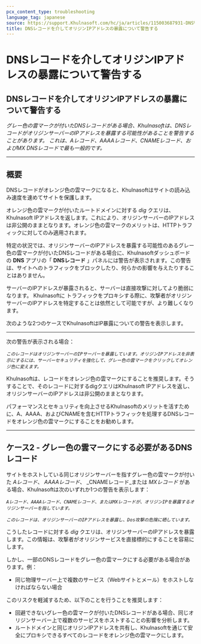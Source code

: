 ```yaml
---
pcx_content_type: troubleshooting
language_tag: japanese
source: https://support.Khulnasoft.com/hc/ja/articles/115003687931-DNS%E3%83%AC%E3%82%B3%E3%83%BC%E3%83%89%E3%82%92%E4%BB%8B%E3%81%97%E3%81%A6%E3%82%AA%E3%83%AA%E3%82%B8%E3%83%B3IP%E3%82%A2%E3%83%89%E3%83%AC%E3%82%B9%E3%81%AE%E6%9A%B4%E9%9C%B2%E3%81%AB%E3%81%A4%E3%81%84%E3%81%A6%E8%AD%A6%E5%91%8A%E3%81%99%E3%82%8B
title: DNSレコードを介してオリジンIPアドレスの暴露について警告する
---
```


# DNSレコードを介してオリジンIPアドレスの暴露について警告する

## DNSレコードを介してオリジンIPアドレスの暴露について警告する

_グレー色の雲マークが付いたDNSレコードがある場合、Khulnasoftは、DNSレコードがオリジンサーバーのIPアドレスを暴露する可能性があることを警告することがあります。 これは、Aレコード、AAAAレコード、CNAMEレコード、およびMX DNSレコードで最も一般的です。_

___

## 概要

DNSレコードがオレンジ色の雲マークになると、Khulnasoftはサイトの読み込み速度を速めてサイトを保護します。

オレンジ色の雲マークが付いたルートドメインに対する _dig_ クエリは、Khulnasoft IPアドレスを返します。これにより、オリジンサーバーのIPアドレスは非公開のままとなります。オレンジ色の雲マークのメリットは、HTTPトラフィックに対してのみ適用されます。

特定の状況では、オリジンサーバーのIPアドレスを暴露する可能性のあるグレー色の雲マークが付いたDNSレコードがある場合に、Khulnasoftダッシュボードの **DNS** アプリの「 **DNSレコード** 」パネルには警告が表示されます。この警告は、サイトへのトラフィックをブロックしたり、何らかの影響を与えたりすることはありません。

サーバーのIPアドレスが暴露されると、サーバーは直接攻撃に対してより脆弱になります。 Khulnasoftに トラフィックをプロキシする際に、攻撃者がオリジンサーバーのIPアドレスを特定することは依然として可能ですが、より難しくなります。

次のような2つのケースでKhulnasoftはIP暴露についての警告を表示します。

___

次の警告が表示される場合：

_`このレコードはオリジンサーバーのIPサーバーを暴露しています。オリジンIPアドレスを非表示にするには、サーバーセキュリティを強化して、グレー色の雲マークをクリックしてオレンジ色に変えます。`_

Khulnasoftは、レコードをオレンジ色の雲マークにすることを推奨します。そうすることで、そのレコードに対するdigクエリはKhulnasoft IPアドレスを返し、オリジンサーバーのIPアドレスは非公開のままとなります。

パフォーマンスとセキュリティを向上させるKhulnasoftのメリットを活すために、A、AAAA、およびCNAMEを含むHTTPトラフィックを処理するDNSレコードをオレンジ色の雲マークにすることをお勧めします。

___

## ケース2 - グレー色の雲マークにする必要があるDNSレコード

サイトをホストしている同じオリジンサーバーを指すグレー色の雲マークが付いた _Aレコード_、 _AAAAレコード_、 _CNAMEレコード_または _MXレコード_ がある場合、Khulnasoftは次のいずれか1つの警告を表示します：

_`Aレコード、AAAAレコード、CNAMEレコード、またはMXレコードが、オリジンIPを暴露するオリジンサーバーを指しています。`_

_`このレコードは、オリジンサーバーのIPアドレスを暴露し、Dos攻撃の危険に晒しています。`_

こうしたレコードに対する _dig_ クエリは、オリジンサーバーのIPアドレスを暴露します。この情報は、攻撃者がオリジンサービスを直接標的にすることを容易にします。

しかし、一部のDNSレコードをグレー色の雲マークにする必要がある場合があります。例：

-   同じ物理サーバー上で複数のサービス（Webサイトとメール）をホストしなければならない場合

このリスクを軽減するため、以下のことを行うことを推奨します：

-   回避できないグレー色の雲マークが付いたDNSレコードがある場合、同じオリジンサーバー上で複数のサービスをホストすることの影響を分析します。
-   ルートドメインと同じオリジンIPアドレスを共有し、Khulnasoftを通じて安全にプロキシできるすべてのレコードをオレンジ色の雲マークにします。
